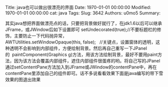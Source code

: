 Title: java也可以做出很漂亮的界面
Date: 1970-01-01 00:00:00
Modified: 1970-01-01 00:00:00
cat: java
Tags: 
Slug: 3642
Authors: u0mo5 
Summary: 

其实java想把界面做漂亮点的话，只要把背景做好就行了，在jdk1.6以后可以继承JFrame，或JWindow后如下设置即可 setUndecorated(true);//不要标题栏的修饰，主要防止一下代码抛异常，AWTUtilities.setWindowOpaque(this, false);   //关键点，设置窗体的透明，这种透明不会影响到内部组件，方便绘制背景。然后再自己重写一下JPanel的  paintComponent(Graphics g)方法，用该方法绘制背景，最好不要用paint方法，因为该方法会覆盖内部组件，遮住内部组件很蛋疼的哟。将自己写的JPanel通过setContentPane方法加入到JFrame或JWindow的contentPane中，再在contentPane里添加自己的组件即可。话不多说看看效果下面是java编写的带下雪效果的图退出效果
